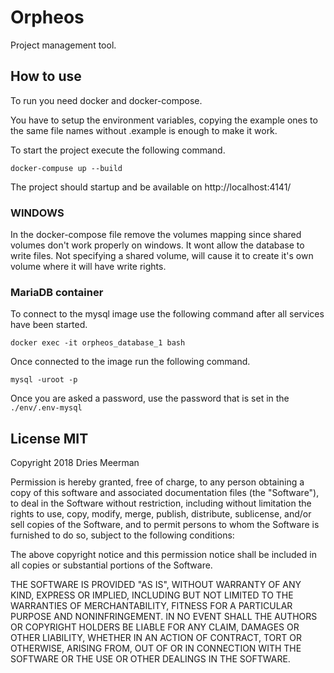 # Orpheos
Project management tool.

## How to use
To run you need docker and docker-compose.

You have to setup the environment variables, copying the example ones to the same file names without .example is enough to make it work.

To start the project execute the following command.
```shell
docker-compuse up --build
```
The project should startup and be available on http://localhost:4141/


### WINDOWS
In the docker-compose file remove the volumes mapping since shared volumes don't work properly on windows.
It wont allow the database to write files. Not specifying a shared volume, will cause it to create it's own volume where it will have write rights.

### MariaDB container
To connect to the mysql image use the following command after all services have been started.
``` shell
docker exec -it orpheos_database_1 bash
```
Once connected to the image run the following command.
```shell
mysql -uroot -p
```
Once you are asked a password, use the password that is set in the `./env/.env-mysql`

## License MIT
Copyright 2018 Dries Meerman

Permission is hereby granted, free of charge, to any person obtaining a copy of this software and associated documentation files (the "Software"), to deal in the Software without restriction, including without limitation the rights to use, copy, modify, merge, publish, distribute, sublicense, and/or sell copies of the Software, and to permit persons to whom the Software is furnished to do so, subject to the following conditions:

The above copyright notice and this permission notice shall be included in all copies or substantial portions of the Software.

THE SOFTWARE IS PROVIDED "AS IS", WITHOUT WARRANTY OF ANY KIND, EXPRESS OR IMPLIED, INCLUDING BUT NOT LIMITED TO THE WARRANTIES OF MERCHANTABILITY, FITNESS FOR A PARTICULAR PURPOSE AND NONINFRINGEMENT. IN NO EVENT SHALL THE AUTHORS OR COPYRIGHT HOLDERS BE LIABLE FOR ANY CLAIM, DAMAGES OR OTHER LIABILITY, WHETHER IN AN ACTION OF CONTRACT, TORT OR OTHERWISE, ARISING FROM, OUT OF OR IN CONNECTION WITH THE SOFTWARE OR THE USE OR OTHER DEALINGS IN THE SOFTWARE.
